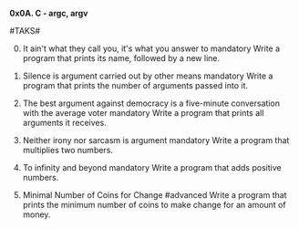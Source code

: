 **0x0A. C - argc, argv**

#TAKS#

0. It ain't what they call you, it's what you answer to
mandatory
Write a program that prints its name, followed by a new line.
1. Silence is argument carried out by other means
mandatory
Write a program that prints the number of arguments passed into it.
2. The best argument against democracy is a five-minute conversation with the average voter
mandatory
Write a program that prints all arguments it receives.
3. Neither irony nor sarcasm is argument
mandatory
Write a program that multiplies two numbers.
4. To infinity and beyond
mandatory
Write a program that adds positive numbers.


5. Minimal Number of Coins for Change
#advanced
Write a program that prints the minimum number of coins to make change for an amount of money.
